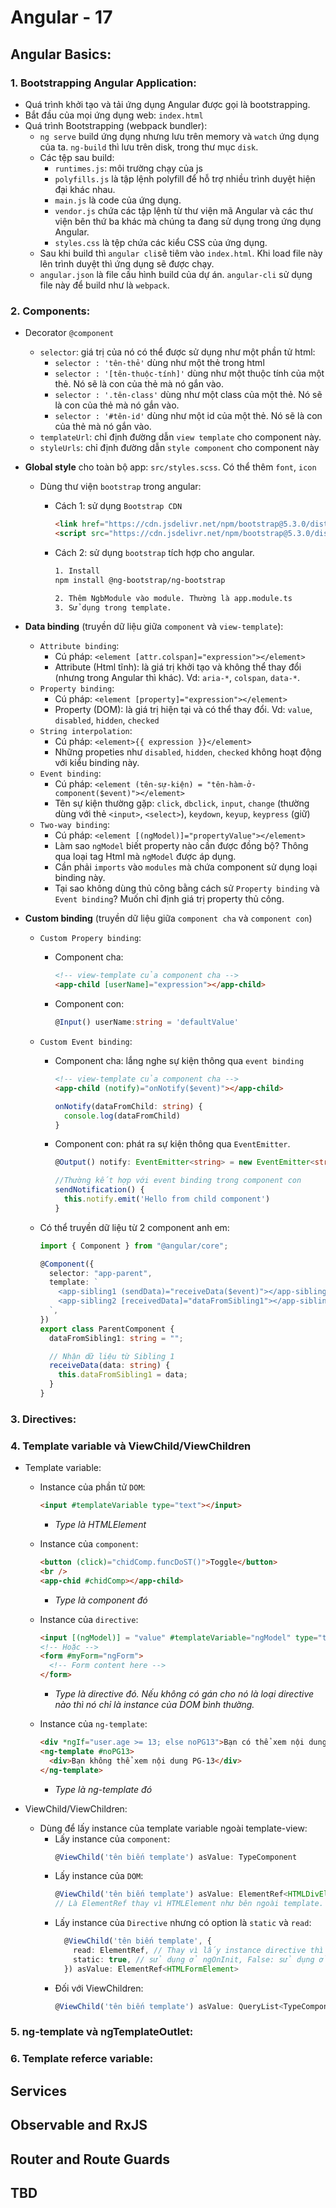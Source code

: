 # Angular - 17

## Angular Basics:

### 1. Bootstrapping Angular Application:

- Quá trình khởi tạo và tải ứng dụng Angular được gọi là bootstrapping.
- Bắt đầu của mọi ứng dụng web: `index.html`
- Quá trình Bootstrapping (webpack bundler):
  - `ng serve` build ứng dụng nhưng lưu trên memory và `watch` ứng dụng của ta. `ng-build` thì lưu trên disk, trong thư mục `disk`.
  - Các tệp sau build:
    - `runtimes.js`: môi trường chạy của js
    - `polyfills.js` là tập lệnh polyfill để hỗ trợ nhiều trình duyệt hiện đại khác nhau.
    - `main.js` là code của ứng dụng.
    - `vendor.js` chứa các tập lệnh từ thư viện mã Angular và các thư viện bên thứ ba khác mà chúng ta đang sử dụng trong ứng dụng Angular.
    - `styles.css` là tệp chứa các kiểu CSS của ứng dụng.
  - Sau khi build thì `angular cli`sẽ tiêm vào `index.html`. Khi load file này lên trình duyệt thì ứng dụng sẽ được chạy.
  - `angular.json` là file cấu hình build của dự án. `angular-cli` sử dụng file này để build như là `webpack`.

### 2. Components:

- Decorator `@component`

  - `selector`: giá trị của nó có thể được sử dụng như một phần tử html:
    - `selector : 'tên-thẻ'` dùng như một thẻ trong html
    - `selector : '[tên-thuộc-tính]'` dùng như một thuộc tính của một thẻ. Nó sẽ là con của thẻ mà nó gắn vào.
    - `selector : '.tên-class'` dùng như một class của một thẻ. Nó sẽ là con của thẻ mà nó gắn vào.
    - `selector : '#tên-id'` dùng như một id của một thẻ. Nó sẽ là con của thẻ mà nó gắn vào.
  - `templateUrl`: chỉ định đường dẫn `view template` cho component này.
  - `styleUrls`: chỉ định đường dẫn `style component` cho component này

- <b>Global style</b> cho toàn bộ app: `src/styles.scss`. Có thể thêm `font`, `icon`

  - Dùng thư viện `bootstrap` trong angular:

    - Cách 1: sử dụng `Bootstrap CDN`

      ```html
      <link href="https://cdn.jsdelivr.net/npm/bootstrap@5.3.0/dist/css/bootstrap.min.css" rel="stylesheet" />
      <script src="https://cdn.jsdelivr.net/npm/bootstrap@5.3.0/dist/js/bootstrap.bundle.min.js"></script>
      ```

    - Cách 2: sử dụng `bootstrap` tích hợp cho angular.

      ```bash
      1. Install
      npm install @ng-bootstrap/ng-bootstrap

      2. Thêm NgbModule vào module. Thường là app.module.ts
      3. Sử dụng trong template.
      ```

- <b>Data binding</b> (truyền dữ liệu giữa `component` và `view-template`):

  - `Attribute binding`:
    - Cú pháp: `<element [attr.colspan]="expression"></element>`
    - Attribute (Html tĩnh): là giá trị khởi tạo và không thể thay đổi (nhưng trong Angular thì khác). Vd: `aria-*`, `colspan`, `data-*`.
  - `Property binding`:
    - Cú pháp: `<element [property]="expression"></element>`
    - Property (DOM): là giá trị hiện tại và có thể thay đổi. Vd: `value`, `disabled`, `hidden`, `checked`
  - `String interpolation`:
    - Cú pháp: `<element>{{ expression }}</element>`
    - Những propeties như `disabled`, `hidden`, `checked` không hoạt động với kiểu binding này.
  - `Event binding`:
    - Cú pháp: `<element (tên-sự-kiện) = "tên-hàm-ở-component($event)"></element>`
    - Tên sự kiện thường gặp: `click`, `dbclick`, `input`, `change` (thường dùng với thẻ `<input>`, `<select>`), `keydown`, `keyup`, `keypress` (giữ)
  - `Two-way binding`:
    - Cú pháp: `<element [(ngModel)]="propertyValue"></element>`
    - Làm sao `ngModel` biết property nào cần được đồng bộ? Thông qua loại tag Html mà `ngModel` được áp dụng.
    - Cần phải `imports` vào `modules` mà chứa component sử dụng loại binding này.
    - Tại sao không dùng thủ công bằng cách sử `Property binding` và `Event binding`? Muốn chỉ định giá trị property thủ công.

- <b>Custom binding</b> (truyền dữ liệu giữa `component cha` và `component con`)

  - `Custom Propery binding`:
    - Component cha:
      ```html
      <!-- view-template của component cha -->
      <app-child [userName]="expression"></app-child>
      ```
    - Component con:
      ```typescript
      @Input() userName:string = 'defaultValue'
      ```
  - `Custom Event binding`:

    - Component cha: lắng nghe sự kiện thông qua `event binding`

      ```html
      <!-- view-template của component cha -->
      <app-child (notify)="onNotify($event)"></app-child>
      ```

      ```typescript
      onNotify(dataFromChild: string) {
        console.log(dataFromChild)
      }
      ```

    - Component con: phát ra sự kiện thông qua `EventEmitter`.

      ```typescript
      @Output() notify: EventEmitter<string> = new EventEmitter<string>('');

      //Thường kết hợp với event binding trong component con
      sendNotification() {
        this.notify.emit('Hello from child component')
      }
      ```

  - Có thể truyền dữ liệu từ 2 component anh em:

    ```typescript
    import { Component } from "@angular/core";

    @Component({
      selector: "app-parent",
      template: `
        <app-sibling1 (sendData)="receiveData($event)"></app-sibling1>
        <app-sibling2 [receivedData]="dataFromSibling1"></app-sibling2>
      `,
    })
    export class ParentComponent {
      dataFromSibling1: string = "";

      // Nhận dữ liệu từ Sibling 1
      receiveData(data: string) {
        this.dataFromSibling1 = data;
      }
    }
    ```

### 3. Directives:

### 4. Template variable và ViewChild/ViewChildren

- Template variable:

  - Instance của phần tử `DOM`:

    ```html
    <input #templateVariable type="text"></input>
    ```

    - <i>Type là HTMLElement</i>

  - Instance của `component`:

    ```html
    <button (click)="chidComp.funcDoST()">Toggle</button>
    <br />
    <app-chid #chidComp></app-child>
    ```

    - <i>Type là component đó</i>

  - Instance của `directive`:

    ```html
    <input [(ngModel)] = "value" #templateVariable="ngModel" type="text"></input>
    <!-- Hoặc -->
    <form #myForm="ngForm">
      <!-- Form content here -->
    </form>
    ```

    - <i>Type là directive đó. Nếu không có gán cho nó là loại directive nào thì nó chỉ là instance của DOM bình thường.</i>

  - Instance của `ng-template`:

    ```html
    <div *ngIf="user.age >= 13; else noPG13">Bạn có thể xem nội dung PG-13</div>
    <ng-template #noPG13>
      <div>Bạn không thể xem nội dung PG-13</div>
    </ng-template>
    ```

    - <i>Type là ng-template đó</i>

- ViewChild/ViewChildren:
  - Dùng để lấy instance của template variable ngoài template-view:
    - Lấy instance của `component`:
      ```typescript
      @ViewChild('tên biến template') asValue: TypeComponent
      ```
    - Lấy instance của `DOM`:
      ```typescript
      @ViewChild('tên biến template') asValue: ElementRef<HTMLDivElement>
      // Là ElementRef thay vì HTMLElement như bên ngoài template.
      ```
    - Lấy instance của `Directive` nhưng có option là `static` và `read`:
      ```typescript
        @ViewChild('tên biến template', {
          read: ElementRef, // Thay vì lấy instance directive thì lấy instance DOM
          static: true, // sử dụng ở ngOnInit, False: sử dụng ở ngAfterViewInit
        }) asValue: ElementRef<HTMLFormElement>
      ```
    - Đối với ViewChildren:
      ```typescript
      @ViewChild('tên biến template') asValue: QueryList<TypeComponent>
      ```

### 5. ng-template và ngTemplateOutlet:

### 6. Template referce variable:

## Services

## Observable and RxJS

## Router and Route Guards

## TBD
